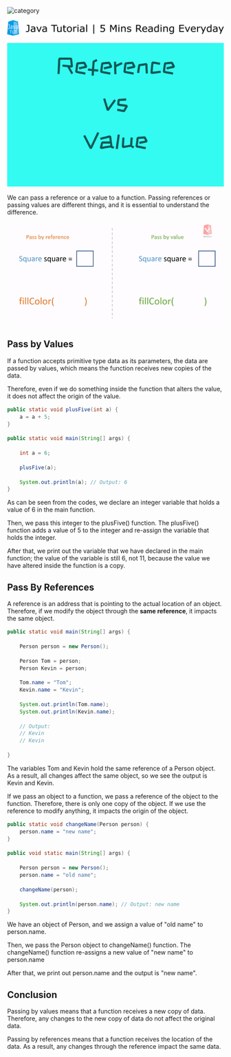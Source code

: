 ![category](https://img.shields.io/badge/Category-Java%20Basics-brightgreen)

![logo](../logo.png)

![cover](img/reference_value_cover.png)

We can pass a reference or a value to a function. Passing references or passing values are different things, and it is essential to understand the difference.

![animation](img/pass_by_reference_value_animation2.gif)

## Pass by Values

If a function accepts primitive type data as its parameters, the data are passed by values, which means the function receives new copies of the data. 

Therefore, even if we do something inside the function that alters the value, it does not affect the origin of the value.

```java
public static void plusFive(int a) {
    a = a + 5;
}

public static void main(String[] args) {
    
    int a = 6;

    plusFive(a);
    
    System.out.println(a); // Output: 6
}
```

As can be seen from the codes, we declare an integer variable that holds a value of 6 in the main function. 

Then, we pass this integer to the plusFive() function. The plusFive() function adds a value of 5 to the integer and re-assign the variable that holds the integer. 

After that, we print out the variable that we have declared in the main function; the value of the variable is still 6, not 11, because the value we have altered inside the function is a copy.

## Pass By References

A reference is an address that is pointing to the actual location of an object. Therefore, if we modify the object through the **same reference**, it impacts the same object.

```java
public static void main(String[] args) {

    Person person = new Person();

    Person Tom = person;
    Person Kevin = person;

    Tom.name = "Tom";
    Kevin.name = "Kevin";

    System.out.println(Tom.name);
    System.out.println(Kevin.name);

    // Output:
    // Kevin
    // Kevin

}
```

The variables Tom and Kevin hold the same reference of a Person object. As a result, all changes affect the same object, so we see the output is Kevin and Kevin.

If we pass an object to a function, we pass a reference of the object to the function. Therefore, there is only one copy of the object. If we use the reference to modify anything, it impacts the origin of the object.

```java
public static void changeName(Person person) {
    person.name = "new name";
}

public void static main(String[] args) {

    Person person = new Person();
    person.name = "old name";

    changeName(person);

    System.out.println(person.name); // Output: new name
}
```

We have an object of Person, and we assign a value of  "old name" to person.name. 

Then, we pass the Person object to changeName() function. The changeName() function re-assigns a new value of "new name" to person.name

After that, we print out person.name and the output is "new name".

## Conclusion

Passing by values means that a function receives a new copy of data. Therefore, any changes to the new copy of data do not affect the original data.

Passing by references means that a function receives the location of the data. As a result, any changes through the reference impact the same data.
